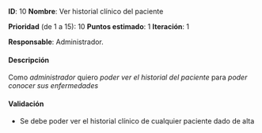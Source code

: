 **ID**: 10
**Nombre**: Ver historial clínico del paciente

**Prioridad** (de 1 a 15): 10
**Puntos estimado**: 1
**Iteración**: 1

**Responsable**: Administrador.

#### Descripción

Como *administrador* quiero *poder ver el historial del paciente* para *poder conocer sus enfermedades*

#### Validación

* Se debe poder ver el historial clínico de cualquier paciente dado de alta 
